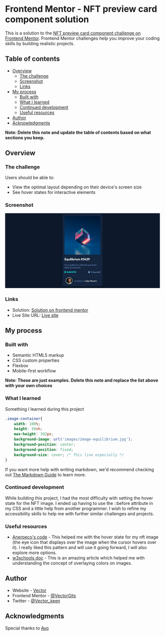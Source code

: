# Frontend Mentor - NFT preview card component solution

This is a solution to the [NFT preview card component challenge on Frontend Mentor](https://www.frontendmentor.io/challenges/nft-preview-card-component-SbdUL_w0U). Frontend Mentor challenges help you improve your coding skills by building realistic projects. 

## Table of contents

- [Overview](#overview)
  - [The challenge](#the-challenge)
  - [Screenshot](#screenshot)
  - [Links](#links)
- [My process](#my-process)
  - [Built with](#built-with)
  - [What I learned](#what-i-learned)
  - [Continued development](#continued-development)
  - [Useful resources](#useful-resources)
- [Author](#author)
- [Acknowledgments](#acknowledgments)

**Note: Delete this note and update the table of contents based on what sections you keep.**

## Overview

### The challenge

Users should be able to:

- View the optimal layout depending on their device's screen size
- See hover states for interactive elements

### Screenshot

![](./images/Screenshot.jpg)

### Links

- Solution: [Solution on frontend mentor](https://www.frontendmentor.io/solutions/nft-card-using-css-and-html-6wuFhgT9uS)
- Live Site URL: [Live site](https://nft-card-vector.vercel.app/)

## My process

### Built with

- Semantic HTML5 markup
- CSS custom properties
- Flexbox
- Mobile-first workflow

**Note: These are just examples. Delete this note and replace the list above with your own choices**

### What I learned

Something I learned during this project



```css
.image-container{
    width: 100%;
    height: 50vh; 
    max-height: 302px;
    background-image: url('images/image-equilibrium.jpg');
    background-position: center;
    background-position: fixed;
    background-size: cover; /* This line especially */
}
```


If you want more help with writing markdown, we'd recommend checking out [The Markdown Guide](https://www.markdownguide.org/) to learn more.


### Continued development

While building this project, I had the most difficulty with setting the hover state for the NFT image. I ended up having to use the ::before attribute in my CSS and a little help from another programmer. I wish to refine my accessibility skills to help me with further similar challenges and projects.


### Useful resources

- [Anerpeco's code](https://github.com/anerpeco/nft-preview-card-component) - This helped me with the hover state for my nft image (the eye icon that displays over the image when the cursor hovers over it). I really liked this pattern and will use it going forward, I will also explore more options.
- [w3schools doc](https://www.w3schools.com/howto/howto_css_image_overlay.asp) - This is an amazing article which helped me with understanding the concept of overlaying colors on images.


## Author

- Website - [Vector](https://github.com/VectorGits)
- Frontend Mentor - [@VectorGits](https://www.frontendmentor.io/profile/VectorGits)
- Twitter - [@Vector_keen](https://twitter.com/Vector_keen)



## Acknowledgments

Special thanks to [Ayo](https://github.com/Ayblue004)


